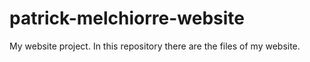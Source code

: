 # patrick-melchiorre-website
My website project.
In this repository there are the files of my website.
